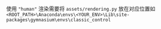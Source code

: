 
使用 ```"human"``` 渲染需要将 ```assets/rendering.py``` 放在对应位置如 ```<ROOT_PATH>\Anaconda\envs\<YOUR_ENV>\Lib\site-packages\gymnasium\envs\classic_control```
